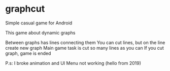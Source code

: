 # graphcut
Simple casual game for Android

This game about dynamic graphs

Between graphs has lines connecting them
You can cut lines, but on the line create new graph
Main game task is cut so many lines as you can
If you cut graph, game is ended

P.s: I broke animation and UI Menu not working
(hello from 2019)
